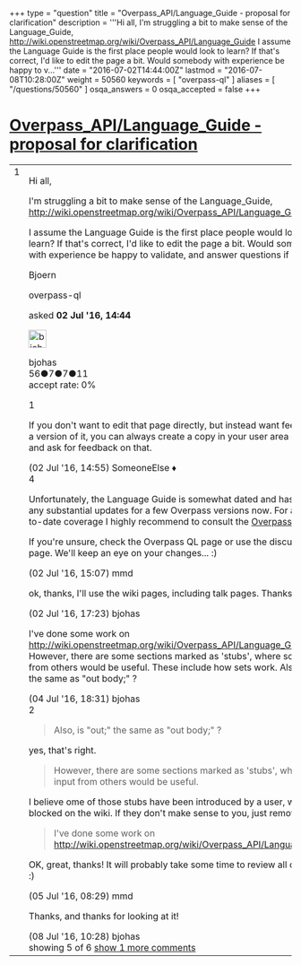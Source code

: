 +++
type = "question"
title = "Overpass_API/Language_Guide - proposal for clarification"
description = '''Hi all, I&#x27;m struggling a bit to make sense of the Language_Guide, http://wiki.openstreetmap.org/wiki/Overpass_API/Language_Guide I assume the Language Guide is the first place people would look to learn? If that&#x27;s correct, I&#x27;d like to edit the page a bit. Would somebody with experience be happy to v...'''
date = "2016-07-02T14:44:00Z"
lastmod = "2016-07-08T10:28:00Z"
weight = 50560
keywords = [ "overpass-ql" ]
aliases = [ "/questions/50560" ]
osqa_answers = 0
osqa_accepted = false
+++

<div class="headNormal">

# [Overpass_API/Language_Guide - proposal for clarification](/questions/50560/overpass_apilanguage_guide-proposal-for-clarification)

</div>

<div id="main-body">

<div id="askform">

<table id="question-table" style="width:100%;">
<colgroup>
<col style="width: 50%" />
<col style="width: 50%" />
</colgroup>
<tbody>
<tr>
<td style="width: 30px; vertical-align: top"><div class="vote-buttons">
<span id="post-50560-upvote" class="ajax-command post-vote up" rel="nofollow" title="I like this post (click again to cancel)"> </span>
<div id="post-50560-score" class="post-score" title="current number of votes">
1
</div>
<span id="post-50560-downvote" class="ajax-command post-vote down" rel="nofollow" title="I dont like this post (click again to cancel)"> </span> <span id="favorite-mark" class="ajax-command favorite-mark" rel="nofollow" title="mark/unmark this question as favorite (click again to cancel)"> </span>
<div id="favorite-count" class="favorite-count">
&#10;</div>
</div></td>
<td><div id="item-right">
<div class="question-body">
<p>Hi all,</p>
<p>I'm struggling a bit to make sense of the Language_Guide, <a href="http://wiki.openstreetmap.org/wiki/Overpass_API/Language_Guide">http://wiki.openstreetmap.org/wiki/Overpass_API/Language_Guide</a></p>
<p>I assume the Language Guide is the first place people would look to learn? If that's correct, I'd like to edit the page a bit. Would somebody with experience be happy to validate, and answer questions if needed?</p>
<p>Bjoern</p>
</div>
<div id="question-tags" class="tags-container tags">
<span class="post-tag tag-link-overpass-ql" rel="tag" title="see questions tagged &#39;overpass-ql&#39;">overpass-ql</span>
</div>
<div id="question-controls" class="post-controls">
&#10;</div>
<div class="post-update-info-container">
<div class="post-update-info post-update-info-user">
<p>asked <strong>02 Jul '16, 14:44</strong></p>
<img src="https://secure.gravatar.com/avatar/ec502848aedb6c84f8a0ffaf9ec54a67?s=32&amp;d=identicon&amp;r=g" class="gravatar" width="32" height="32" alt="bjohas&#39;s gravatar image" />
<p><span>bjohas</span><br />
<span class="score" title="56 reputation points">56</span><span title="7 badges"><span class="badge1">●</span><span class="badgecount">7</span></span><span title="7 badges"><span class="silver">●</span><span class="badgecount">7</span></span><span title="11 badges"><span class="bronze">●</span><span class="badgecount">11</span></span><br />
<span class="accept_rate" title="Rate of the user&#39;s accepted answers">accept rate:</span> <span title="bjohas has no accepted answers">0%</span></p>
</div>
</div>
<div id="comments-container-50560" class="comments-container">
<span id="50561"></span>
<div id="comment-50561" class="comment">
<div id="post-50561-score" class="comment-score">
1
</div>
<div class="comment-text">
<p>If you don't want to edit that page directly, but instead want feedback on a version of it, you can always create a copy in your user area on the wiki and ask for feedback on that.</p>
</div>
<div id="comment-50561-info" class="comment-info">
<span class="comment-age">(02 Jul '16, 14:55)</span> <span class="comment-user userinfo">SomeoneElse ♦</span>
</div>
</div>
<span id="50562"></span>
<div id="comment-50562" class="comment">
<div id="post-50562-score" class="comment-score">
4
</div>
<div class="comment-text">
<p>Unfortunately, the Language Guide is somewhat dated and hasn't seen any substantial updates for a few Overpass versions now. For a full up-to-date coverage I highly recommend to consult the <a href="http://wiki.openstreetmap.org/wiki/Overpass_API/Overpass_QL">Overpass QL</a> guide.</p>
<p>If you're unsure, check the Overpass QL page or use the discussion page. We'll keep an eye on your changes... :)</p>
</div>
<div id="comment-50562-info" class="comment-info">
<span class="comment-age">(02 Jul '16, 15:07)</span> <span class="comment-user userinfo">mmd</span>
</div>
</div>
<span id="50569"></span>
<div id="comment-50569" class="comment">
<div id="post-50569-score" class="comment-score">
&#10;</div>
<div class="comment-text">
<p>ok, thanks, I'll use the wiki pages, including talk pages. Thanks!</p>
</div>
<div id="comment-50569-info" class="comment-info">
<span class="comment-age">(02 Jul '16, 17:23)</span> <span class="comment-user userinfo">bjohas</span>
</div>
</div>
<span id="50616"></span>
<div id="comment-50616" class="comment">
<div id="post-50616-score" class="comment-score">
&#10;</div>
<div class="comment-text">
<p>I've done some work on <a href="http://wiki.openstreetmap.org/wiki/Overpass_API/Language_Guide.">http://wiki.openstreetmap.org/wiki/Overpass_API/Language_Guide.</a> However, there are some sections marked as 'stubs', where some input from others would be useful. These include how sets work. Also, is "out;" the same as "out body;" ?</p>
</div>
<div id="comment-50616-info" class="comment-info">
<span class="comment-age">(04 Jul '16, 18:31)</span> <span class="comment-user userinfo">bjohas</span>
</div>
</div>
<span id="50628"></span>
<div id="comment-50628" class="comment">
<div id="post-50628-score" class="comment-score">
2
</div>
<div class="comment-text">
<blockquote>
<p>Also, is "out;" the same as "out body;" ?</p>
</blockquote>
<p>yes, that's right.</p>
<blockquote>
<p>However, there are some sections marked as 'stubs', where some input from others would be useful.</p>
</blockquote>
<p>I believe ome of those stubs have been introduced by a user, who is now blocked on the wiki. If they don't make sense to you, just remove them.</p>
<blockquote>
<p>I've done some work on <a href="http://wiki.openstreetmap.org/wiki/Overpass_API/Language_Guide.">http://wiki.openstreetmap.org/wiki/Overpass_API/Language_Guide.</a></p>
</blockquote>
<p>OK, great, thanks! It will probably take some time to review all changes... :)</p>
</div>
<div id="comment-50628-info" class="comment-info">
<span class="comment-age">(05 Jul '16, 08:29)</span> <span class="comment-user userinfo">mmd</span>
</div>
</div>
<span id="50735"></span>
<div id="comment-50735" class="comment not_top_scorer">
<div id="post-50735-score" class="comment-score">
&#10;</div>
<div class="comment-text">
<p>Thanks, and thanks for looking at it!</p>
</div>
<div id="comment-50735-info" class="comment-info">
<span class="comment-age">(08 Jul '16, 10:28)</span> <span class="comment-user userinfo">bjohas</span>
</div>
</div>
</div>
<div id="comment-tools-50560" class="comment-tools">
<span class="comments-showing"> showing 5 of 6 </span> <a href="#" class="show-all-comments-link">show 1 more comments</a>
</div>
<div class="clear">
&#10;</div>
<div id="comment-50560-form-container" class="comment-form-container">
&#10;</div>
<div class="clear">
&#10;</div>
</div></td>
</tr>
</tbody>
</table>

</div>

</div>

